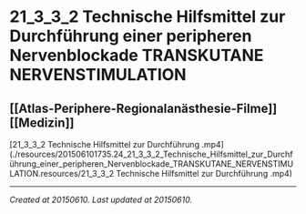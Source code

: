 # 21_3_3_2 Technische Hilfsmittel zur Durchführung einer peripheren Nervenblockade TRANSKUTANE NERVENSTIMULATION
 [[Atlas-Periphere-Regionalanästhesie-Filme]] [[Medizin]] 
---



[21\_3\_3\_2 Technische Hilfsmittel zur Durchführung .mp4](./resources/201506101735.24_21_3_3_2_Technische_Hilfsmittel_zur_Durchführung_einer_peripheren_Nervenblockade_TRANSKUTANE_NERVENSTIMULATION.resources/21_3_3_2 Technische Hilfsmittel zur Durchführung .mp4)

---

_Created at 20150610._
_Last updated at 20150610._



